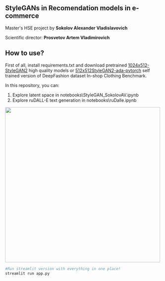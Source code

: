## StyleGANs in Recomendation models in e-commerce
Master's HSE project by **Sokolov Alexander Vladislavovich**

Scientific director: **Prosvetov Artem Vladimirovich**

## How to use?

First of all, install requirements.txt and download pretrained [1024x512-StyleGAN2](https://drive.google.com/file/d/1oUliPTEDW_gcO_EReoaP5TBuVubguYXN/view?usp=sharing) high quality models or [512x512StyleGAN2-ada-pytorch](https://drive.google.com/file/d/1diKmPBRwvFirBBOxc2HFqQLRQiNHiTOR/view?usp=sharing) self trained version of DeepFashion dataset In-shop Clothing Benchmark.

In this repository, you can:
1. Explore latent space in notebooks\StyleGAN_SokolovAV.ipynb
2. Explore ruDALL-E text generation in notebooks\ruDalle.ipynb

<img src="https://media.giphy.com/media/CHyxN9bNkMc3S/giphy.gif" width="500" class='left'>

```.bash
#Run streamlit version with everything in one place!
streamlit run app.py
